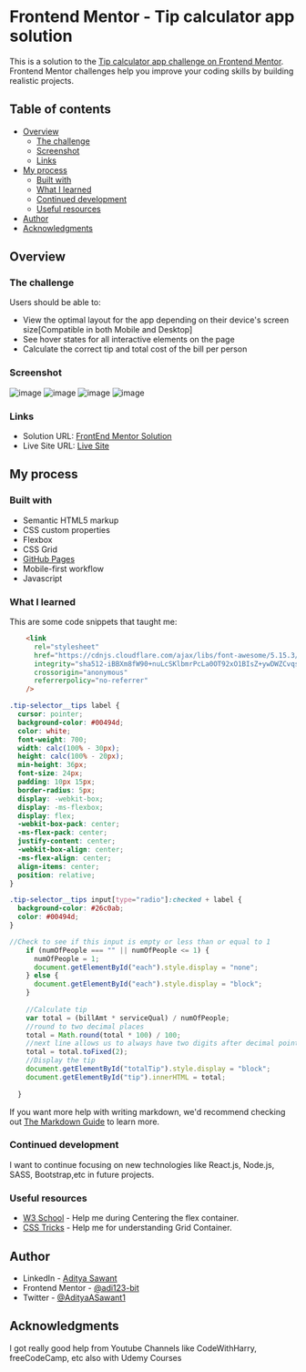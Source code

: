 # Frontend Mentor - Tip calculator app solution

This is a solution to the [Tip calculator app challenge on Frontend Mentor](https://www.frontendmentor.io/challenges/tip-calculator-app-ugJNGbJUX). Frontend Mentor challenges help you improve your coding skills by building realistic projects.

## Table of contents

- [Overview](#overview)
  - [The challenge](#the-challenge)
  - [Screenshot](#screenshot)
  - [Links](#links)
- [My process](#my-process)
  - [Built with](#built-with)
  - [What I learned](#what-i-learned)
  - [Continued development](#continued-development)
  - [Useful resources](#useful-resources)
- [Author](#author)
- [Acknowledgments](#acknowledgments)


## Overview

### The challenge

Users should be able to:

- View the optimal layout for the app depending on their device's screen size[Compatible in both Mobile and Desktop]
- See hover states for all interactive elements on the page
- Calculate the correct tip and total cost of the bill per person

### Screenshot
![image](https://user-images.githubusercontent.com/60505090/126587630-e5a35e6e-2ec2-4a3b-a10d-9475f2ea89c8.png)
![image](https://user-images.githubusercontent.com/60505090/126587669-f84f454e-5eaf-4229-913c-84fb1033ab71.png)
![image](https://user-images.githubusercontent.com/60505090/126587704-4d697bbe-601b-4d87-ab3c-40e09d24f94c.png)
![image](https://user-images.githubusercontent.com/60505090/126587950-d77dc185-3462-44c1-a5ab-8e9bb43203df.png)



### Links

- Solution URL: [FrontEnd Mentor Solution](https://www.frontendmentor.io/solutions/tip-calculator-web-app-using-html-css-and-javascript-PQ9IR6F2l)
- Live Site URL: [Live Site](https://adityasawant21.github.io/Tip-Calculator-Web-App/)

## My process

### Built with

- Semantic HTML5 markup
- CSS custom properties
- Flexbox
- CSS Grid
- [GitHub Pages](https://pages.github.com/)
- Mobile-first workflow
- Javascript


### What I learned

This are some code snippets that taught me:

```html
    <link
      rel="stylesheet"
      href="https://cdnjs.cloudflare.com/ajax/libs/font-awesome/5.15.3/css/all.min.css"
      integrity="sha512-iBBXm8fW90+nuLcSKlbmrPcLa0OT92xO1BIsZ+ywDWZCvqsWgccV3gFoRBv0z+8dLJgyAHIhR35VZc2oM/gI1w=="
      crossorigin="anonymous"
      referrerpolicy="no-referrer"
    />
```
```css
.tip-selector__tips label {
  cursor: pointer;
  background-color: #00494d;
  color: white;
  font-weight: 700;
  width: calc(100% - 30px);
  height: calc(100% - 20px);
  min-height: 36px;
  font-size: 24px;
  padding: 10px 15px;
  border-radius: 5px;
  display: -webkit-box;
  display: -ms-flexbox;
  display: flex;
  -webkit-box-pack: center;
  -ms-flex-pack: center;
  justify-content: center;
  -webkit-box-align: center;
  -ms-flex-align: center;
  align-items: center;
  position: relative;
}

.tip-selector__tips input[type="radio"]:checked + label {
  background-color: #26c0ab;
  color: #00494d;
}
```
```js
//Check to see if this input is empty or less than or equal to 1
    if (numOfPeople === "" || numOfPeople <= 1) {
      numOfPeople = 1;
      document.getElementById("each").style.display = "none";
    } else {
      document.getElementById("each").style.display = "block";
    }
  
    //Calculate tip
    var total = (billAmt * serviceQual) / numOfPeople;
    //round to two decimal places
    total = Math.round(total * 100) / 100;
    //next line allows us to always have two digits after decimal point
    total = total.toFixed(2);
    //Display the tip
    document.getElementById("totalTip").style.display = "block";
    document.getElementById("tip").innerHTML = total;
  
  }
```

If you want more help with writing markdown, we'd recommend checking out [The Markdown Guide](https://www.markdownguide.org/) to learn more.


### Continued development

I want to continue focusing on new technologies like React.js, Node.js, SASS, Bootstrap,etc in future projects.


### Useful resources

- [W3 School](https://www.w3schools.com/css/css3_flexbox_container.asp) - Help me during Centering the flex container.
- [CSS Tricks](https://css-tricks.com/snippets/css/complete-guide-grid/) - Help me for understanding Grid Container.


## Author

- LinkedIn - [Aditya Sawant](https://www.linkedin.com/in/aditya-a-sawant/)
- Frontend Mentor - [@adi123-bit](https://www.frontendmentor.io/profile/adi123-bit)
- Twitter - [@AdityaASawant1](https://www.twitter.com/AdityaASawant1)

## Acknowledgments

I got really good help from Youtube Channels like CodeWithHarry, freeCodeCamp, etc also with Udemy Courses 

